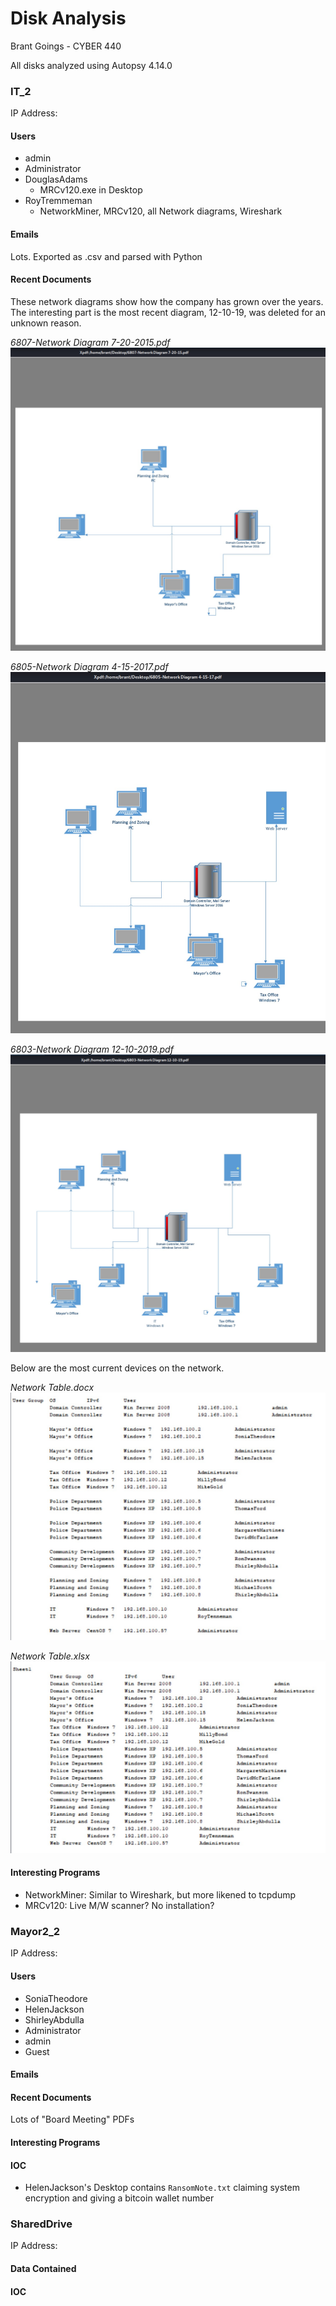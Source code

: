 # Disk Analysis

Brant Goings - CYBER 440

All disks analyzed using Autopsy 4.14.0

### IT_2

IP Address:

#### Users

- admin
- Administrator
- DouglasAdams
  - MRCv120.exe in Desktop
- RoyTremmeman
  - NetworkMiner, MRCv120, all Network diagrams, Wireshark

#### Emails

Lots. Exported as .csv and parsed with Python

#### Recent Documents

These network diagrams show how the company has grown over the years. The interesting part is the most recent diagram, 12-10-19, was deleted for an unknown reason.

*6807-Network Diagram 7-20-2015.pdf*
![NetDia072015](./Screenshots/NetDia072015.jpg)

*6805-Network Diagram 4-15-2017.pdf*
![NetDia040517](./Screenshots/NetDia040517.jpg)

*6803-Network Diagram 12-10-2019.pdf*
![NetDi121019](./Screenshots/NetDi121019.jpg)

Below are the most current devices on the network.

*Network Table.docx*
![NetworkTabledocx](./Screenshots/NetworkTabledocx.jpg)

*Network Table.xlsx*
![NetworkTabledxlsx](./Screenshots/NetworkTablexlsx.jpg)

#### Interesting Programs

- NetworkMiner: Similar to Wireshark, but more likened to tcpdump
- MRCv120: Live M/W scanner? No installation?

### Mayor2_2

IP Address:

#### Users

- SoniaTheodore
- HelenJackson
- ShirleyAbdulla
- Administrator
- admin
- Guest

#### Emails

#### Recent Documents

Lots of "Board Meeting" PDFs

#### Interesting Programs

#### IOC
- HelenJackson's Desktop contains `RansomNote.txt` claiming system encryption and giving a bitcoin wallet number

### SharedDrive

IP Address:

#### Data Contained



#### IOC
